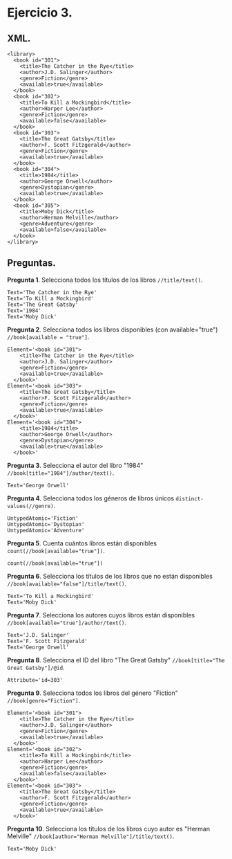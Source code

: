 # Ejercicio 3.

## XML.

```
<library>
  <book id="301">
    <title>The Catcher in the Rye</title>
    <author>J.D. Salinger</author>
    <genre>Fiction</genre>
    <available>true</available>
  </book>
  <book id="302">
    <title>To Kill a Mockingbird</title>
    <author>Harper Lee</author>
    <genre>Fiction</genre>
    <available>false</available>
  </book>
  <book id="303">
    <title>The Great Gatsby</title>
    <author>F. Scott Fitzgerald</author>
    <genre>Fiction</genre>
    <available>true</available>
  </book>
  <book id="304">
    <title>1984</title>
    <author>George Orwell</author>
    <genre>Dystopian</genre>
    <available>true</available>
  </book>
  <book id="305">
    <title>Moby Dick</title>
    <author>Herman Melville</author>
    <genre>Adventure</genre>
    <available>false</available>
  </book>
</library>
```

## Preguntas.

__Pregunta 1__. Selecciona todos los títulos de los libros `//title/text()`.

```
Text='The Catcher in the Rye'
Text='To Kill a Mockingbird'
Text='The Great Gatsby'
Text='1984'
Text='Moby Dick'
```

__Pregunta 2__. Selecciona todos los libros disponibles (con available="true") `//book[available = "true"]`.

```
Element='<book id="301">
    <title>The Catcher in the Rye</title>
    <author>J.D. Salinger</author>
    <genre>Fiction</genre>
    <available>true</available>
  </book>'
Element='<book id="303">
    <title>The Great Gatsby</title>
    <author>F. Scott Fitzgerald</author>
    <genre>Fiction</genre>
    <available>true</available>
  </book>'
Element='<book id="304">
    <title>1984</title>
    <author>George Orwell</author>
    <genre>Dystopian</genre>
    <available>true</available>
  </book>'
```

__Pregunta 3__. Selecciona el autor del libro "1984" `//book[title="1984"]/author/text()`.

```
Text='George Orwell'
```

__Pregunta 4__. Selecciona todos los géneros de libros únicos `distinct-values(//genre)`.

```
UntypedAtomic='Fiction'
UntypedAtomic='Dystopian'
UntypedAtomic='Adventure'
```

__Pregunta 5__. Cuenta cuántos libros están disponibles `count(//book[available="true"])`.

```
count(//book[available="true"])
```

__Pregunta 6__. Selecciona los títulos de los libros que no están disponibles `//book[available="false"]/title/text()`.

```
Text='To Kill a Mockingbird'
Text='Moby Dick'
```

__Pregunta 7__. Selecciona los autores cuyos libros están disponibles `//book[available="true"]/author/text()`.

```
Text='J.D. Salinger'
Text='F. Scott Fitzgerald'
Text='George Orwell'
```

__Pregunta 8__. Selecciona el ID del libro "The Great Gatsby" `//book[title="The Great Gatsby"]/@id`.

```
Attribute='id=303'
```

__Pregunta 9__. Selecciona todos los libros del género "Fiction" `//book[genre="Fiction"]`.

```
Element='<book id="301">
    <title>The Catcher in the Rye</title>
    <author>J.D. Salinger</author>
    <genre>Fiction</genre>
    <available>true</available>
  </book>'
Element='<book id="302">
    <title>To Kill a Mockingbird</title>
    <author>Harper Lee</author>
    <genre>Fiction</genre>
    <available>false</available>
  </book>'
Element='<book id="303">
    <title>The Great Gatsby</title>
    <author>F. Scott Fitzgerald</author>
    <genre>Fiction</genre>
    <available>true</available>
  </book>'
```

__Pregunta 10__. Selecciona los títulos de los libros cuyo autor es "Herman Melville" `//book[author="Herman Melville"]/title/text()`.

```
Text='Moby Dick'
```

